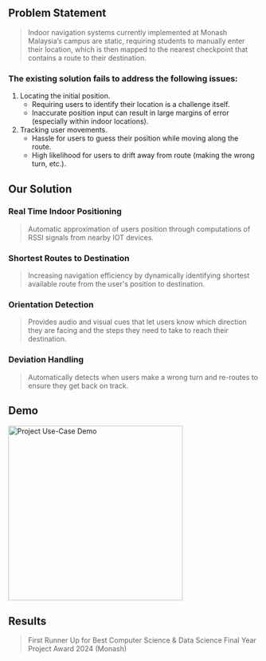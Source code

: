<h2> Problem Statement </h2>
<blockquote>Indoor navigation systems currently implemented at Monash Malaysia’s campus are static, requiring students to manually enter their location, which is then mapped to the nearest checkpoint that contains a route to their destination.</blockquote>

<h3> The existing solution fails to address the following issues: </h3>

<ol>
  <li> 
    Locating the initial position. 
    <ul> 
      <li> Requiring users to identify their location is a challenge itself. </li>
      <li> Inaccurate position input can result in large margins of error (especially within indoor locations).</li>
    </ul>
  </li>
  <li>
    Tracking user movements.
    <ul>
      <li> Hassle for users to guess their position while moving along the route. </li>
      <li> High likelihood for users to drift away from route (making the wrong turn, etc.).</li>
    </ul>
  </li>
</ol>

<h2> Our Solution </h2>

<h3> Real Time Indoor Positioning </h3>
<blockquote> Automatic approximation of users position through computations of RSSI signals from nearby IOT devices. </blockquote>

<h3> Shortest Routes to Destination </h3>
<blockquote> Increasing navigation efficiency by dynamically identifying shortest available route from the user's position to destination. </blockquote>

<h3> Orientation Detection </h3>
<blockquote> Provides audio and visual cues that let users know which direction they are facing and the steps they need to take to reach their destination. </blockquote>

<h3> Deviation Handling </h3>
<blockquote> Automatically detects when users make a wrong turn and re-routes to ensure they get back on track. </blockquote>

<h2> Demo </h2>
<img src="demo.gif" alt="Project Use-Case Demo" width="350"/>

<h2> Results </h2>
<blockquote> First Runner Up for Best Computer Science & Data Science Final Year Project Award 2024 (Monash) </blockquote>
